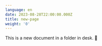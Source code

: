 ```yaml
---
language: en
date: 2023-08-28T22:00:00.000Z
title: new-page
weight: '0'
---
```


This is a new document in a folder in desk. 🍔

